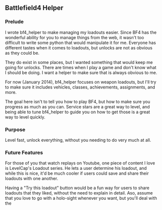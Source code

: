 ## Battlefield4 Helper

### Prelude

I wrote bf4_helper to make managing my loadouts easier. Since BF4 has the wonderful ability for you to manage things from the web, it wasn't too difficult to write some python that would manipulate it for me. Everyone has different tastes when it comes to loadouts, but unlocks are not as obvious as they could be.

They do exist in some places, but I wanted something that would keep me going for unlocks. There are times when I play a game and don't know what I should be doing. I want a helper to make sure that is always obvious to me.

For now (January 2014), bf4_helper focuses on weapon loadouts, but I'll try to make sure it includes vehicles, classes, achievements, assignments, and more.

The goal here isn't to tell you how to play BF4, but how to make sure you progress as much as you can. Service stars are a great way to level, and being able to tune bf4_helper to guide you on how to get those is a great way to level quickly.

### Purpose

Level fast, unlock everything, without you needing to do very much at all.

### Future Features

For those of you that watch replays on Youtube, one piece of content I love is LevelCap's Loadout series. He lets a user determine his loadout, and while this is nice, it'd be much cooler if users could save and share their loadouts with one another.

Having a "Try this loadout" button would be a fun way for users to share loadouts that they liked, without the need to explain in detail. Aso, assume that you love to go with a holo-sight whenever you want, but you'll deal with the 